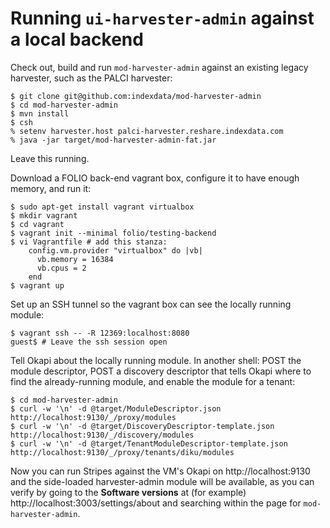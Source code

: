 # Running `ui-harvester-admin` against a local backend

Check out, build and run `mod-harvester-admin` against an existing legacy harvester, such as the PALCI harvester:
```
$ git clone git@github.com:indexdata/mod-harvester-admin
$ cd mod-harvester-admin
$ mvn install
$ csh
% setenv harvester.host palci-harvester.reshare.indexdata.com
% java -jar target/mod-harvester-admin-fat.jar
```
Leave this running.

Download a FOLIO back-end vagrant box, configure it to have enough memory, and run it:
```
$ sudo apt-get install vagrant virtualbox
$ mkdir vagrant
$ cd vagrant
$ vagrant init --minimal folio/testing-backend
$ vi Vagrantfile # add this stanza:
	config.vm.provider "virtualbox" do |vb|
	  vb.memory = 16384
	  vb.cpus = 2
	end
$ vagrant up
```

Set up an SSH tunnel so the vagrant box can see the locally running module:
```
$ vagrant ssh -- -R 12369:localhost:8080
guest$ # Leave the ssh session open
```

Tell Okapi about the locally running module. In another shell: POST the module descriptor, POST a discovery descriptor that tells Okapi where to find the already-running module, and enable the module for a tenant:
```
$ cd mod-harvester-admin
$ curl -w '\n' -d @target/ModuleDescriptor.json http://localhost:9130/_/proxy/modules
$ curl -w '\n' -d @target/DiscoveryDescriptor-template.json http://localhost:9130/_/discovery/modules
$ curl -w '\n' -d @target/TenantModuleDescriptor-template.json http://localhost:9130/_/proxy/tenants/diku/modules
```

Now you can run Stripes against the VM's Okapi on http://localhost:9130 and the side-loaded harvester-admin module will be available, as you can verify by going to the **Software versions** at (for example) http://localhost:3003/settings/about and searching within the page for `mod-harvester-admin`.

